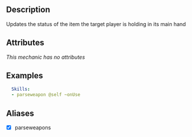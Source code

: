 ## Description
Updates the status of the item the target player is holding in its main hand

## Attributes
*This mechanic has no attributes*

## Examples
```yaml
  Skills:
  - parseweapon @self ~onUse
```

## Aliases
- [x] parseweapons